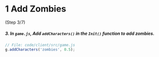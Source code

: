 # 1 Add Zombies
 (Step 3/7)

##### 3. In `game.js`, Add `addCharacters()` in the `Init()` function to add zombies.

``` javascript
// File: code/client/src/game.js
g.addCharacters('zombies', 0.5);
```